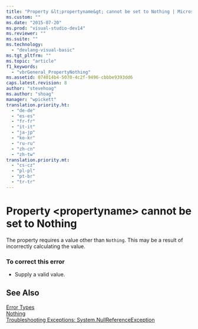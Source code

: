 ```yaml
---
title: "Property &lt;propertyname&gt; cannot be set to Nothing | Microsoft Docs"
ms.custom: ""
ms.date: "2015-07-20"
ms.prod: "visual-studio-dev14"
ms.reviewer: ""
ms.suite: ""
ms.technology: 
  - "devlang-visual-basic"
ms.tgt_pltfrm: ""
ms.topic: "article"
f1_keywords: 
  - "vbrGeneral_PropertyNothing"
ms.assetid: 074014b4-5070-4c2f-9496-cbbbe9393dd6
caps.latest.revision: 8
author: "stevehoag"
ms.author: "shoag"
manager: "wpickett"
translation.priority.ht: 
  - "de-de"
  - "es-es"
  - "fr-fr"
  - "it-it"
  - "ja-jp"
  - "ko-kr"
  - "ru-ru"
  - "zh-cn"
  - "zh-tw"
translation.priority.mt: 
  - "cs-cz"
  - "pl-pl"
  - "pt-br"
  - "tr-tr"
---
```

# Property &lt;propertyname&gt; cannot be set to Nothing
The property requires a value other than `Nothing`. This may be a result of incorrectly calculating the value.  
  
### To correct this error  
  
-   Supply a valid value.  
  
## See Also  
 [Error Types](/dotnet/visual-basic/programming-guide/language-features/error-types)   
 [Nothing](/dotnet/visual-basic/language-reference/nothing)   
 [Troubleshooting Exceptions: System.NullReferenceException](../misc/troubleshooting-exceptions-system-nullreferenceexception.md)
